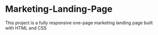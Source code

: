 # Marketing-Landing-Page
This project is a fully responsive one-page marketing landing page built with HTML and CSS
